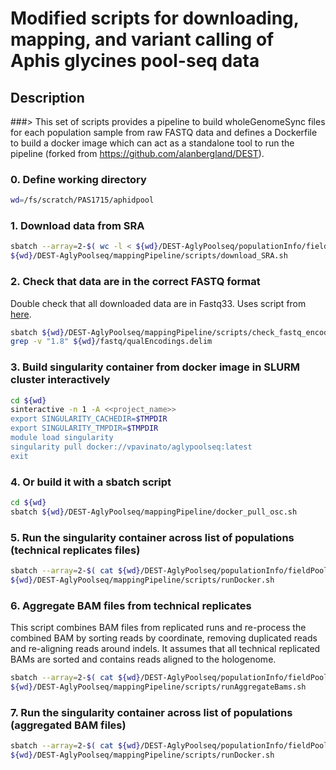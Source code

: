 # Modified scripts for downloading, mapping, and variant calling of Aphis glycines pool-seq data

## Description
###> This set of scripts provides a pipeline to build wholeGenomeSync files for each population sample from raw FASTQ data and defines a Dockerfile to build a docker image which can act as a standalone tool to run the pipeline (forked from https://github.com/alanbergland/DEST).

### 0. Define working directory
```bash
wd=/fs/scratch/PAS1715/aphidpool
```

### 1. Download data from SRA
```bash
sbatch --array=2-$( wc -l < ${wd}/DEST-AglyPoolseq/populationInfo/fieldPools_aggregated.csv ) \
${wd}/DEST-AglyPoolseq/mappingPipeline/scripts/download_SRA.sh
```

### 2. Check that data are in the correct FASTQ format
Double check that all downloaded data are in Fastq33. Uses script from [here](https://github.com/brentp/bio-playground/blob/master/reads-utils/guess-encoding.py). </br>

```bash
sbatch ${wd}/DEST-AglyPoolseq/mappingPipeline/scripts/check_fastq_encoding.sh
grep -v "1.8" ${wd}/fastq/qualEncodings.delim
```

### 3. Build singularity container from docker image in SLURM cluster interactively
```bash
cd ${wd}
sinteractive -n 1 -A <<project_name>>
export SINGULARITY_CACHEDIR=$TMPDIR
export SINGULARITY_TMPDIR=$TMPDIR 
module load singularity
singularity pull docker://vpavinato/aglypoolseq:latest
exit
```

### 4. Or build it with a sbatch script
```bash
cd ${wd}
sbatch ${wd}/DEST-AglyPoolseq/mappingPipeline/docker_pull_osc.sh
```

### 5. Run the singularity container across list of populations (technical replicates files)
```bash
sbatch --array=2-$( cat ${wd}/DEST-AglyPoolseq/populationInfo/fieldPools.csv | cut -f1,13 -d',' | grep -v "NA" | wc -l ) \
${wd}/DEST-AglyPoolseq/mappingPipeline/scripts/runDocker.sh
```

### 6. Aggregate BAM files from technical replicates 
This script combines BAM files from replicated runs and re-process the combined BAM by sorting reads by coordinate, removing duplicated reads and re-aligning reads around indels.
 It assumes that all technical replicated BAMs are sorted and contains reads aligned to the hologenome.
```bash
sbatch --array=2-$( cat ${wd}/DEST-AglyPoolseq/populationInfo/fieldPools_aggregated.csv | cut -f1,13 -d',' | grep -v "NA" | wc -l ) \ 
${wd}/DEST-AglyPoolseq/mappingPipeline/scripts/runAggregateBams.sh
```

### 7. Run the singularity container across list of populations (aggregated BAM files)
```bash
sbatch --array=2-$( cat ${wd}/DEST-AglyPoolseq/populationInfo/fieldPools_aggregated.csv | cut -f1,13 -d',' | grep -v "NA" | wc -l ) \
${wd}/DEST-AglyPoolseq/mappingPipeline/scripts/runDocker.sh
```
